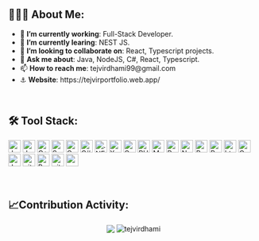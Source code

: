 <html>
    <head />
    <body>
        
## 🧑🏻‍💻 About Me:
        
<ul>
            <li>🔭 <b>I’m currently working</b>: Full-Stack Developer.</li>
            <li>🌱 <b>I’m currently learing</b>: NEST JS.</li>
            <li>👯 <b>I’m looking to collaborate on</b>: React, Typescript projects.</li>
            <li>💬 <b>Ask me about</b>: Java, NodeJS, C#, React, Typescript.</li>
            <li>📫 <b>How to reach me</b>: tejvirdhami99@gmail.com</li>
            <li>⚓️ <b>Website</b>: https://tejvirportfolio.web.app/
            </li>
</ul>
<br>
    
## 🛠️ Tool Stack:

<p>
<img alt="Javascript" src="https://img.shields.io/badge/JavaScript-323330?style=for-the-badge&logo=javascript&logoColor=F7DF1E"  height="25px"/>
<img alt="Java" src="https://img.shields.io/badge/Java-ED8B00?style=for-the-badge&logo=java&logoColor=white" height="25px"/>
<img alt="C++" src="https://img.shields.io/badge/C%2B%2B-00599C?style=for-the-badge&logo=c%2B%2B&logoColor=white" height="25px"/>
<img alt="Swift" src="https://img.shields.io/badge/Swift-FA7343?style=for-the-badge&logo=swift&logoColor=white" height="25px"/>
<img alt="C" src="https://img.shields.io/badge/C-00599C?style=for-the-badge&logo=c&logoColor=white" height="25px"/>
<img alt="C#" src="https://img.shields.io/badge/C%23-239120?style=for-the-badge&logo=c-sharp&logoColor=white" height="25px"/>
<img alt=".NET" src="https://img.shields.io/badge/.NET-5C2D91?style=for-the-badge&logo=.net&logoColor=white" height="25px"/>
<img alt="Xamarin" src="https://img.shields.io/badge/Xamarin-3498DB?style=for-the-badge&logo=xamarin&logoColor=white" height="25px"/>
<img alt="Go" src="https://img.shields.io/badge/Go-00ADD8?style=for-the-badge&logo=go&logoColor=white" height="25px"/>
<img alt="PHP" src="https://img.shields.io/badge/PHP-777BB4?style=for-the-badge&logo=php&logoColor=white" height="25px"/>
<img alt="MYSQL" src="https://img.shields.io/badge/MySQL-00000F?style=for-the-badge&logo=mysql&logoColor=white" height="25px"/>
<img alt="React" src="https://img.shields.io/badge/React-20232A?style=for-the-badge&logo=react&logoColor=61DAFB" height="25px"/>
<img alt="Nodejs" src="https://img.shields.io/badge/-Nodejs-43853d?style=flat-square&logo=Node.js&logoColor=white"  height="25px"/>
<img alt="Bootstrap" src="https://img.shields.io/badge/Bootstrap-563D7C?style=for-the-badge&logo=bootstrap&logoColor=white" height="25px"/>
<img alt="Python" src="https://img.shields.io/badge/Python-14354C?style=for-the-badge&logo=python&logoColor=white" height="25px"/>
<img alt="html5" src="https://img.shields.io/badge/HTML5-E34F26?style=for-the-badge&logo=html5&logoColor=white" height="25px"/>
<img alt="Css3" src="https://img.shields.io/badge/CSS3-1572B6?style=for-the-badge&logo=css3&logoColor=white" height="25px"/>
<img alt="Jquery" src="https://img.shields.io/badge/jquery-%230769AD.svg?style=for-the-badge&logo=jquery&logoColor=white" height="25px"/>
<img alt="git" src="https://img.shields.io/badge/-Git-F05032?style=flat-square&logo=git&logoColor=white" height="25px"/>
<img alt="Brave browser" src="https://img.shields.io/badge/-Brave_Browser-FB542B?style=flat-square&logo=brave&logoColor=white" height="25px"/>
 <img alt="github actions" src="https://img.shields.io/badge/-Github_Actions-2088FF?style=flat-square&logo=github-actions&logoColor=white" height="25px"/>
 <img alt="postman" src="https://img.shields.io/badge/-Postman-00C7B7?style=flat-square&logo=postman&logoColor=white" height="25px"/>
</p>
</div>
<br>
   
 ## 📈Contribution Activity:
    
  <div align="center">
  <img align="center" src="https://github-readme-stats.anuraghazra1.vercel.app/api?username=tejvirdhami&show_icons=true" />
  <img align="center" src="https://github-readme-streak-stats.herokuapp.com/?user=tejvirdhami&" alt="tejvirdhami" />
    </div>
     </div>
        
</body>
</html>
